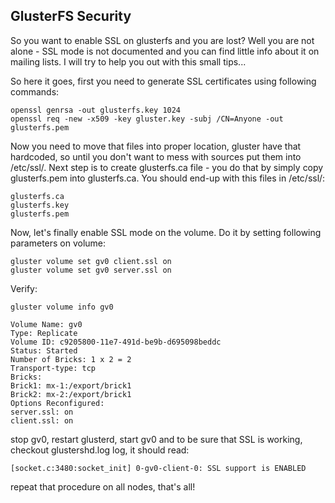 ## GlusterFS Security

So you want to enable SSL on glusterfs and you are lost? Well you are not alone - SSL mode is not documented and you can find little info about it on mailing lists. I will try to help you out with this small tips... 

So here it goes, first you need to generate SSL certificates using following commands:
```
openssl genrsa -out glusterfs.key 1024
openssl req -new -x509 -key gluster.key -subj /CN=Anyone -out glusterfs.pem
```
Now you need to move that files into proper location, gluster have that hardcoded, so until you don't want to mess with sources put them into /etc/ssl/. Next step is to create glusterfs.ca file - you do that by simply copy glusterfs.pem into glusterfs.ca. You should end-up with this files in /etc/ssl/:
```
glusterfs.ca
glusterfs.key
glusterfs.pem
```
Now, let's finally enable SSL mode on the volume. Do it by setting following parameters on volume:
```
gluster volume set gv0 client.ssl on
gluster volume set gv0 server.ssl on
```
Verify:
```
gluster volume info gv0

Volume Name: gv0
Type: Replicate
Volume ID: c9205800-11e7-491d-be9b-d695098beddc
Status: Started
Number of Bricks: 1 x 2 = 2
Transport-type: tcp
Bricks:
Brick1: mx-1:/export/brick1
Brick2: mx-2:/export/brick1
Options Reconfigured:
server.ssl: on
client.ssl: on
```

stop gv0, restart glusterd, start gv0 and to be sure that SSL is working, checkout glustershd.log log, it should read:
```
[socket.c:3480:socket_init] 0-gv0-client-0: SSL support is ENABLED
```
repeat that procedure on all nodes, that's all!
